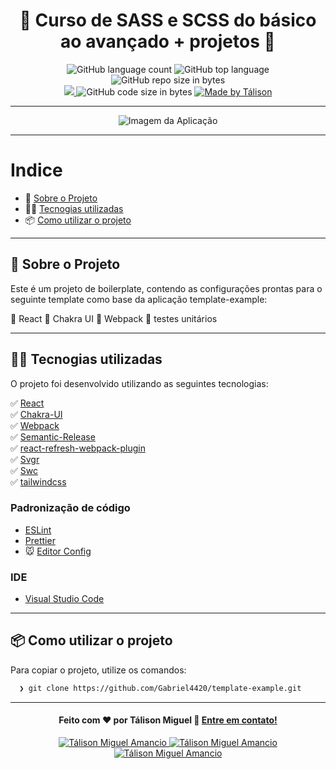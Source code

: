 <h1 align="center">
 📘 Curso de SASS e SCSS do básico ao avançado + projetos 📘
</h1>

<p align="center">
   <img alt="GitHub language count" src="https://img.shields.io/github/languages/count/Gabriel4420/template-example">

  <img alt="GitHub top language" src="https://img.shields.io/github/languages/top/Gabriel4420/template-example?logo=html">

  <img alt="GitHub repo size in bytes" src="https://img.shields.io/github/repo-size/Gabriel4420/template-example?color=green">

  <br>
  
  <a href="https://www.codacy.com/manual/Gabriel4420/template-example?utm_source=github.com&amp;utm_medium=referral&amp;utm_content=Gabriel4420/template-example&amp;utm_campaign=Badge_Grade">
    <img src="https://app.codacy.com/project/badge/Grade/6dd6b46abeb14e99935a2b9ac5c6ede2"/>
  </a>
  
  <img alt="GitHub code size in bytes" src="https://img.shields.io/github/last-commit/Gabriel4420/template-example">


  <a href="https://www.linkedin.com/in/t%C3%A1lison-miguel/">
    <img alt="Made by Tálison" src="https://img.shields.io/badge/made%20by-Gabriel-%2304D361">
  </a>
</p>

---

<p align="center">
  <img alt="Imagem da Aplicação" src="./public/HomeApp.png" />
</p>

---

# Indice

- :rocket: [Sobre o Projeto](#rocket-sobre-o-projeto)
- 👨‍💻️ [Tecnogias utilizadas](#%EF%B8%8F-tecnogias-utilizadas)
- 📦️ [Como utilizar o projeto](#%EF%B8%8F-como-utilizar-o-projeto)
---

## :rocket: Sobre o Projeto

Este é um projeto de boilerplate, contendo as configurações prontas para o seguinte template como base da aplicação template-example: 

🔹  React
🔹  Chakra UI
🔹  Webpack
🔹  testes unitários

---

## 👨‍💻️ Tecnogias utilizadas

O projeto foi desenvolvido utilizando as seguintes tecnologias:

✅ [React](https://reactjs.org/docs/getting-started.html) <br/>
✅ [Chakra-UI](https://chakra-ui.com/getting-started) <br/>
✅ [Webpack](https://webpack.js.org/) <br/>
✅ [Semantic-Release](https://semantic-release.gitbook.io/semantic-release/) <br/>
✅ [react-refresh-webpack-plugin](https://github.com/pmmmwh/react-refresh-webpack-plugin) <br/>
✅ [Svgr](https://react-svgr.com/) <br/>
✅ [Swc](https://swc.rs/)<br/>
✅ [tailwindcss](https://tailwindcss.com/docs/installation)<br/>



### Padronização de código

  - [ESLint](https://eslint.org/)
  - [Prettier](https://prettier.io/)
  - :mouse: [Editor Config](https://editorconfig.org/)

### IDE

  - [Visual Studio Code](https://code.visualstudio.com/)

---

## 📦️ Como utilizar o projeto

Para copiar o projeto, utilize os comandos:

```bash
  ❯ git clone https://github.com/Gabriel4420/template-example.git
```

---

<h4 align="center">
  Feito com ❤️ por Tálison Miguel 👋️ <a href="mailto:talisonmiguel84@gmail.com">Entre em contato!</a>
</h4>

<p align="center">

  <a href="https://www.linkedin.com/in/t%C3%A1lison-miguel/">
    <img alt="Tálison Miguel Amancio" src="https://img.shields.io/badge/LinkedIn-Gabriel_Rodrigues-0e76a8?style=flat&logoColor=white&logo=linkedin">
  </a>
  <a href="https://www.facebook.com/gabriel.rodrigues.perez">
    <img alt="Tálison Miguel Amancio" src="https://img.shields.io/badge/Facebook-Gabriel_Rodrigues-1778F2?style=flat&logoColor=white&logo=facebook">
  </a>
  <a href="https://www.instagram.com/gabriel_rodrigues_perez/">
    <img alt="Tálison Miguel Amancio" src="https://img.shields.io/badge/Instagram-@gabriel4420-833AB4?style=flat&logoColor=white&logo=instagram">
  </a>
  
  
</p>
